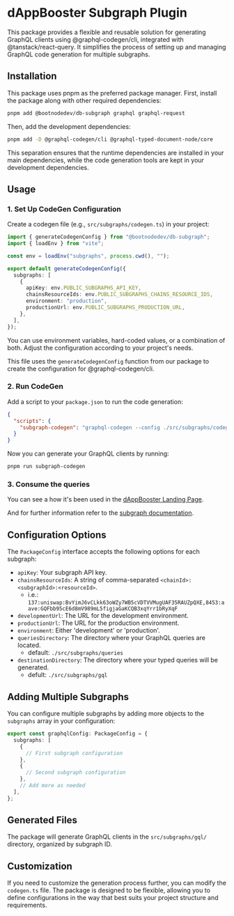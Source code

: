 # dAppBooster Subgraph Plugin

This package provides a flexible and reusable solution for generating GraphQL clients using @graphql-codegen/cli, integrated with @tanstack/react-query. It simplifies the process of setting up and managing GraphQL code generation for multiple subgraphs.

## Installation

This package uses pnpm as the preferred package manager. First, install the package along with other required dependencies:

```bash
pnpm add @bootnodedev/db-subgraph graphql graphql-request
```

Then, add the development dependencies:

```bash
pnpm add -D @graphql-codegen/cli @graphql-typed-document-node/core
```

This separation ensures that the runtime dependencies are installed in your main dependencies, while the code generation tools are kept in your development dependencies.

## Usage

### 1. Set Up CodeGen Configuration

Create a codegen file (e.g., `src/subgraphs/codegen.ts`) in your project:

```typescript
import { generateCodegenConfig } from "@bootnodedev/db-subgraph";
import { loadEnv } from "vite";

const env = loadEnv("subgraphs", process.cwd(), "");

export default generateCodegenConfig({
  subgraphs: [
    {
      apiKey: env.PUBLIC_SUBGRAPHS_API_KEY,
      chainsResourceIds: env.PUBLIC_SUBGRAPHS_CHAINS_RESOURCE_IDS,
      environment: "production",
      productionUrl: env.PUBLIC_SUBGRAPHS_PRODUCTION_URL,
    },
  ],
});
```

You can use environment variables, hard-coded values, or a combination of both. Adjust the configuration according to your project's needs.

This file uses the `generateCodegenConfig` function from our package to create the configuration for @graphql-codegen/cli.

### 2. Run CodeGen

Add a script to your `package.json` to run the code generation:

```json
{
  "scripts": {
    "subgraph-codegen": "graphql-codegen --config ./src/subgraphs/codegen.ts"
  }
}
```

Now you can generate your GraphQL clients by running:

```bash
pnpm run subgraph-codegen
```

### 3. Consume the queries

You can see a how it's been used in the [dAppBooster Landing Page](https://github.com/BootNodeDev/dAppBoosterLandingPage).

And for further information refer to the [subgraph documentation](https://github.com/BootNodeDev/dAppBoosterLandingPage/blob/main/SUBGRAPHS.md).

## Configuration Options

The `PackageConfig` interface accepts the following options for each subgraph:

- `apiKey`: Your subgraph API key.
- `chainsResourceIds`: A string of comma-separated `<chainId>:<subgraphId>:<resourceId>`.
  - i.e.: `137:uniswap:BvYimJ6vCLkk63oWZy7WB5cVDTVVMugUAF35RAUZpQXE,8453:aave:GQFbb95cE6d8mV989mL5figjaGaKCQB3xqYrr1bRyXqF`
- `developmentUrl`: The URL for the development environment.
- `productionUrl`: The URL for the production environment.
- `environment`: Either 'development' or 'production'.
- `queriesDirectory`: The directory where your GraphQL queries are located.
  - default: `./src/subgraphs/queries`
- `destinationDirectory`: The directory where your typed queries will be generated.
  - defult: `./src/subgraphs/gql`

## Adding Multiple Subgraphs

You can configure multiple subgraphs by adding more objects to the `subgraphs` array in your configuration:

```typescript
export const graphqlConfig: PackageConfig = {
  subgraphs: [
    {
      // First subgraph configuration
    },
    {
      // Second subgraph configuration
    },
    // Add more as needed
  ],
};
```

## Generated Files

The package will generate GraphQL clients in the `src/subgraphs/gql/` directory, organized by subgraph ID.

## Customization

If you need to customize the generation process further, you can modify the `codegen.ts` file. The package is designed to be flexible, allowing you to define configurations in the way that best suits your project structure and requirements.
